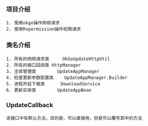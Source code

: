 ### 项目介绍
    1. 使用okgo操作网络请求
    2. 使用Rxpermission操作权限请求

### 类名介绍
    1. 所有的网络请求类 	OkGoUpdateHttpUtil
    2. 所有的接口回调类	HttpManager
    3. 主体管理类		UpdateAppManager
    4. 检查更新参数配置类	UpdateAppManager.Builder
    5. 进程开启下载类  	DownloadService
    6. 更新实体类        UpdateAppBean

### UpdateCallback
    该接口中有默认方法，目的是，可以直接用，但是可以覆写其中的方法
